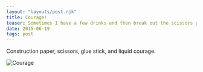 ```yaml
---
layout: "layouts/post.njk"
title: Courage!
teaser: Sometimes I have a few drinks and then break out the scissors glue sticks.
date: 2015-06-19
tags: post
---
```

Construction paper, scissors, glue stick, and liquid courage.

![Courage](https://s3.amazonaws.com/static.levimcg.com/notes/courage/courage--small.png)
